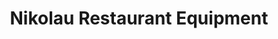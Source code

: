 ---
title: "Nikolau Restaurant Equipment"
url: /toronto/nikolau-restaurant-equipment/
shop: houseware
---